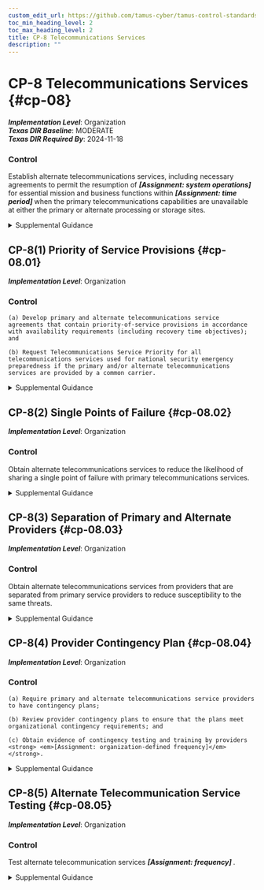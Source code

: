 ```yaml
---
custom_edit_url: https://github.com/tamus-cyber/tamus-control-standards/tree/main/content/tamus.edu/TAMUS_profile.xml
toc_min_heading_level: 2
toc_max_heading_level: 2
title: CP-8 Telecommunications Services
description: ""
---
```


# CP-8 Telecommunications Services {#cp-08}

_**Implementation Level**_: Organization\
_**Texas DIR Baseline**_: MODERATE\
_**Texas DIR Required By**_: 2024-11-18

### Control

Establish alternate telecommunications services, including necessary agreements to permit the resumption of <strong> <em>[Assignment: system operations]</em> </strong> for essential mission and business functions within <strong> <em>[Assignment: time period]</em> </strong> when the primary telecommunications capabilities are unavailable at either the primary or alternate processing or storage sites.

<details>
  <summary>Supplemental Guidance</summary>

Telecommunications services (for data and voice) for primary and alternate processing and storage sites are in scope for <a xmlns="http://csrc.nist.gov/ns/oscal/1.0" href="#cp-8">CP-8</a> . Alternate telecommunications services reflect the continuity requirements in contingency plans to maintain essential mission and business functions despite the loss of primary telecommunications services. Organizations may specify different time periods for primary or alternate sites. Alternate telecommunications services include additional organizational or commercial ground-based circuits or lines, network-based approaches to telecommunications, or the use of satellites. Organizations consider factors such as availability, quality of service, and access when entering into alternate telecommunications agreements.

</details>

## CP-8(1) Priority of Service Provisions {#cp-08.01}

_**Implementation Level**_: Organization

### Control

    (a) Develop primary and alternate telecommunications service agreements that contain priority-of-service provisions in accordance with availability requirements (including recovery time objectives); and

    (b) Request Telecommunications Service Priority for all telecommunications services used for national security emergency preparedness if the primary and/or alternate telecommunications services are provided by a common carrier.

<details>
  <summary>Supplemental Guidance</summary>

Organizations consider the potential mission or business impact in situations where telecommunications service providers are servicing other organizations with similar priority of service provisions. Telecommunications Service Priority (TSP) is a Federal Communications Commission (FCC) program that directs telecommunications service providers (e.g., wireline and wireless phone companies) to give preferential treatment to users enrolled in the program when they need to add new lines or have their lines restored following a disruption of service, regardless of the cause. The FCC sets the rules and policies for the TSP program, and the Department of Homeland Security manages the TSP program. The TSP program is always in effect and not contingent on a major disaster or attack taking place. Federal sponsorship is required to enroll in the TSP program.

</details>

## CP-8(2) Single Points of Failure {#cp-08.02}

_**Implementation Level**_: Organization

### Control

Obtain alternate telecommunications services to reduce the likelihood of sharing a single point of failure with primary telecommunications services.

<details>
  <summary>Supplemental Guidance</summary>

In certain circumstances, telecommunications service providers or services may share the same physical lines, which increases the vulnerability of a single failure point. It is important to have provider transparency for the actual physical transmission capability for telecommunication services.

</details>

## CP-8(3) Separation of Primary and Alternate Providers {#cp-08.03}

_**Implementation Level**_: Organization

### Control

Obtain alternate telecommunications services from providers that are separated from primary service providers to reduce susceptibility to the same threats.

<details>
  <summary>Supplemental Guidance</summary>

Threats that affect telecommunications services are defined in organizational assessments of risk and include natural disasters, structural failures, cyber or physical attacks, and errors of omission or commission. Organizations can reduce common susceptibilities by minimizing shared infrastructure among telecommunications service providers and achieving sufficient geographic separation between services. Organizations may consider using a single service provider in situations where the service provider can provide alternate telecommunications services that meet the separation needs addressed in the risk assessment.

</details>

## CP-8(4) Provider Contingency Plan {#cp-08.04}

_**Implementation Level**_: Organization

### Control

    (a) Require primary and alternate telecommunications service providers to have contingency plans;

    (b) Review provider contingency plans to ensure that the plans meet organizational contingency requirements; and

    (c) Obtain evidence of contingency testing and training by providers <strong> <em>[Assignment: organization-defined frequency]</em> </strong>.

<details>
  <summary>Supplemental Guidance</summary>

Reviews of provider contingency plans consider the proprietary nature of such plans. In some situations, a summary of provider contingency plans may be sufficient evidence for organizations to satisfy the review requirement. Telecommunications service providers may also participate in ongoing disaster recovery exercises in coordination with the Department of Homeland Security and state and local governments. Organizations may use these types of activities to satisfy evidentiary requirements related to service provider contingency plan reviews, testing, and training.

</details>

## CP-8(5) Alternate Telecommunication Service Testing {#cp-08.05}

_**Implementation Level**_: Organization

### Control

Test alternate telecommunication services <strong> <em>[Assignment: frequency]</em> </strong>.

<details>
  <summary>Supplemental Guidance</summary>

Alternate telecommunications services testing is arranged through contractual agreements with service providers. The testing may occur in parallel with normal operations to ensure that there is no degradation in organizational missions or functions.

</details>

